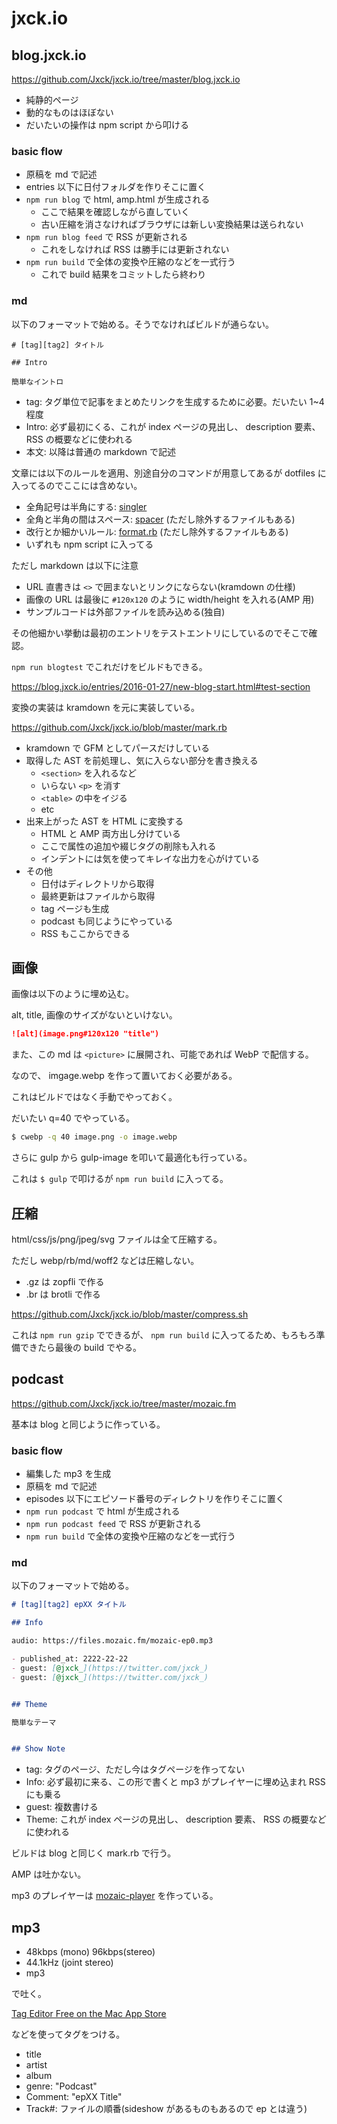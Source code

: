 # jxck.io

## blog.jxck.io

https://github.com/Jxck/jxck.io/tree/master/blog.jxck.io

- 純静的ページ
- 動的なものはほぼない
- だいたいの操作は npm script から叩ける


### basic flow

- 原稿を md で記述
- entries 以下に日付フォルダを作りそこに置く
- `npm run blog` で html, amp.html が生成される
  - ここで結果を確認しながら直していく
  - 古い圧縮を消さなければブラウザには新しい変換結果は送られない
- `npm run blog feed` で RSS が更新される
  - これをしなければ RSS は勝手には更新されない
- `npm run build` で全体の変換や圧縮のなどを一式行う
  - これで build 結果をコミットしたら終わり


### md

以下のフォーマットで始める。そうでなければビルドが通らない。


```
# [tag][tag2] タイトル

## Intro

簡単なイントロ
```

- tag: タグ単位で記事をまとめたリンクを生成するために必要。だいたい 1~4 程度
- Intro: 必ず最初にくる、これが index ページの見出し、 description 要素、 RSS の概要などに使われる
- 本文: 以降は普通の markdown で記述

文章には以下のルールを適用、別途自分のコマンドが用意してあるが dotfiles に入ってるのでここには含めない。

- 全角記号は半角にする: [singler](https://github.com/Jxck/dotfiles/blob/master/bin/singler)
- 全角と半角の間はスペース: [spacer](https://github.com/Jxck/dotfiles/blob/master/bin/spacer) (ただし除外するファイルもある)
- 改行とか細かいルール: [format.rb](https://github.com/Jxck/dotfiles/blob/master/bin/format.rb) (ただし除外するファイルもある)
- いずれも npm script に入ってる

ただし markdown は以下に注意

- URL 直書きは `<>` で囲まないとリンクにならない(kramdown の仕様)
- 画像の URL は最後に `#120x120` のように width/height を入れる(AMP 用)
- サンプルコードは外部ファイルを読み込める(独自)

その他細かい挙動は最初のエントリをテストエントリにしているのでそこで確認。

`npm run blogtest` でこれだけをビルドもできる。

<https://blog.jxck.io/entries/2016-01-27/new-blog-start.html#test-section>

変換の実装は kramdown を元に実装している。

<https://github.com/Jxck/jxck.io/blob/master/mark.rb>

- kramdown で GFM としてパースだけしている
- 取得した AST を前処理し、気に入らない部分を書き換える
  - `<section>` を入れるなど
  - いらない `<p>` を消す
  - `<table>` の中をイジる
  - etc
- 出来上がった AST を HTML に変換する
  - HTML と AMP 両方出し分けている
  - ここで属性の追加や綴じタグの削除も入れる
  - インデントには気を使ってキレイな出力を心がけている
- その他
  - 日付はディレクトリから取得
  - 最終更新はファイルから取得
  - tag ページも生成
  - podcast も同じようにやっている
  - RSS もここからできる


## 画像

画像は以下のように埋め込む。

alt, title, 画像のサイズがないといけない。


```md
![alt](image.png#120x120 "title")
```

また、この md は `<picture>` に展開され、可能であれば WebP で配信する。

なので、 imgage.webp を作って置いておく必要がある。

これはビルドではなく手動でやっておく。

だいたい q=40 でやっている。


```sh
$ cwebp -q 40 image.png -o image.webp
```

さらに gulp から gulp-image を叩いて最適化も行っている。

これは `$ gulp` で叩けるが `npm run build` に入ってる。


## 圧縮

html/css/js/png/jpeg/svg ファイルは全て圧縮する。

ただし webp/rb/md/woff2 などは圧縮しない。

- .gz は zopfli で作る
- .br は brotli で作る

<https://github.com/Jxck/jxck.io/blob/master/compress.sh>

これは `npm run gzip` でできるが、 `npm run build` に入ってるため、もろもろ準備できたら最後の build でやる。


## podcast

https://github.com/Jxck/jxck.io/tree/master/mozaic.fm

基本は blog と同じように作っている。


### basic flow

- 編集した mp3 を生成
- 原稿を md で記述
- episodes 以下にエピソード番号のディレクトリを作りそこに置く
- `npm run podcast` で html が生成される
- `npm run podcast feed` で RSS が更新される
- `npm run build` で全体の変換や圧縮のなどを一式行う


### md

以下のフォーマットで始める。


```md
# [tag][tag2] epXX タイトル

## Info

audio: https://files.mozaic.fm/mozaic-ep0.mp3

- published_at: 2222-22-22
- guest: [@jxck_](https://twitter.com/jxck_)
- guest: [@jxck_](https://twitter.com/jxck_)


## Theme

簡単なテーマ


## Show Note
```

- tag: タグのページ、ただし今はタグページを作ってない
- Info: 必ず最初に来る、この形で書くと mp3 がプレイヤーに埋め込まれ RSS にも乗る
- guest: 複数書ける
- Theme: これが index ページの見出し、 description 要素、 RSS の概要などに使われる


ビルドは blog と同じく mark.rb で行う。

AMP は吐かない。

mp3 のプレイヤーは [mozaic-player](https://github.com/Jxck/jxck.io/blob/master/www.jxck.io/assets/js/mozaic-player.mjs) を作っている。


## mp3

- 48kbps (mono) 96kbps(stereo)
- 44.1kHz (joint stereo)
- mp3

で吐く。

[Tag Editor Free on the Mac App Store](https://itunes.apple.com/us/app/tag-editor-free/id984278082)

などを使ってタグをつける。

- title
- artist
- album
- genre: "Podcast"
- Comment: "epXX Title"
- Track#: ファイルの順番(sideshow があるものもあるので ep とは違う)
